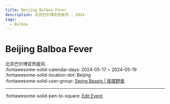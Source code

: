 ```yaml
---
title: Beijing Balboa Fever
description: 北京巴尔博亚热旋风 - 2024
tags:
  - Balboa
---
```


# Beijing Balboa Fever 

北京巴尔博亚热旋风  
:fontawesome-solid-calendar-days: 2024-05-17 ~ 2024-05-19  
:fontawesome-solid-location-dot: Beijing  
:fontawesome-solid-user-group: [Swing Beasts | 摇摆野兽](https://swing.kids/zh_CN/swing-beasts)  


---

:fontawesome-solid-pen-to-square: [Edit Event](https://github.com/swingdance/events/issues/new?assignees=&labels=update+event&projects=&template=03-update_entity.yml&title=Update%20Event%3A%20zh_CN%20%E2%80%A2%20Beijing%20Balboa%20Fever&region=zh_CN&year=2024&id=beijing-balboa-fever&name=Beijing%20Balboa%20Fever&org_id=swing-beasts)
